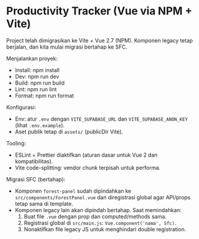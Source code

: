 # Productivity Tracker (Vue via NPM + Vite)

Project telah dimigrasikan ke Vite + Vue 2.7 (NPM). Komponen legacy tetap berjalan, dan kita mulai migrasi bertahap ke SFC.

Menjalankan proyek:

- Install: npm install
- Dev: npm run dev
- Build: npm run build
- Lint: npm run lint
- Format: npm run format

Konfigurasi:

- Env: atur `.env` dengan `VITE_SUPABASE_URL` dan `VITE_SUPABASE_ANON_KEY` (lihat `.env.example`).
- Aset publik tetap di `assets/` (publicDir Vite).

Tooling:

- ESLint + Prettier diaktifkan (aturan dasar untuk Vue 2 dan kompatibilitas).
- Vite code-splitting: vendor chunk terpisah untuk performa.

Migrasi SFC (bertahap):

- Komponen `forest-panel` sudah dipindahkan ke `src/components/ForestPanel.vue` dan diregistrasi global agar API/props tetap sama di template.
- Komponen legacy lain akan dipindah bertahap. Saat memindahkan:
  1. Buat file `.vue` dengan prop dan computed/methods sama.
  2. Registrasi global di `src/main.js`: `Vue.component('nama', Sfc)`.
  3. Nonaktifkan file legacy JS untuk menghindari double registration.
